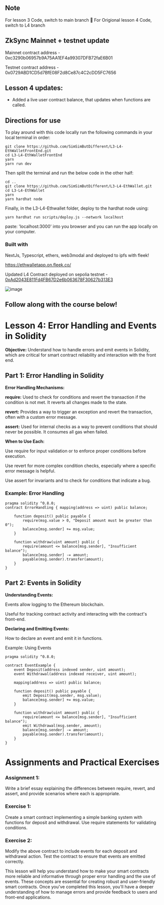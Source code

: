 ## Note

For lesson 3 Code, switch to main branch 🌿
For Origional lesson 4 Code, switch to L4 branch

## ZkSync Mainnet + testnet update

Mainnet contract address - 0xc3290b06957b9A75AA1EF4a99307DFB72faE6B01

Testnet contract address - 0x0729ABD1CD5d7BfE08F2d8Ce87c4C2cDD5FC7656

## Lesson 4 updates:

-   Added a live user contract balance, that updates when functions are called.

## Directions for use

To play around with this code locally run the following commands in your local terminal in order:

```
git clone https://github.com/SimSimButDifferent/L3-L4-EthWalletFrontEnd.git
cd L3-L4-EthWalletFrontEnd
yarn
yarn run dev
```

Then split the terminal and run the below code in the other half:

```
cd ..
git clone https://github.com/SimSimButDifferent/L3-L4-EthWallet.git
cd L3-L4-EthWallet
yarn
yarn hardhat node
```

Finally, in the L3-L4-Ethwallet folder, deploy to the hardhat node using:

```
yarn hardhat run scripts/deploy.js --network localhost
```

paste: 'localhost:3000' into you browser and you can run the app locally on your computer.

### Built with

NextJs, Typescript, ethers, web3modal and deployed to ipfs with fleek!

https://ethwalletapp.on.fleek.co/

Updated L4 Contract deployed on sepolia testnet - [0xAd2043E811Fd4FB67D2e6b063678F30627b313E3](https://sepolia.etherscan.io/address/0xAd2043E811Fd4FB67D2e6b063678F30627b313E3)

![image](https://github.com/SimSimButDifferent/L3-L4-EthWalletFrontEnd/assets/88177427/5de5c452-f619-461b-97d1-d4e2562e8df5)

## Follow along with the course below!

# Lesson 4: Error Handling and Events in Solidity

**Objective:** Understand how to handle errors and emit events in Solidity, which are critical for smart contract reliability and interaction with the front end.

## Part 1: Error Handling in Solidity

**Error Handling Mechanisms:**

**require:** Used to check for conditions and revert the transaction if the condition is not met. It reverts all changes made to the state.

**revert:** Provides a way to trigger an exception and revert the transaction, often with a custom error message.

**assert:** Used for internal checks as a way to prevent conditions that should never be possible. It consumes all gas when failed.

**When to Use Each:**

Use require for input validation or to enforce proper conditions before execution.

Use revert for more complex condition checks, especially where a specific error message is helpful.

Use assert for invariants and to check for conditions that indicate a bug.

### Example: Error Handling

```solidity
pragma solidity ^0.8.0;
contract ErrorHandling { mapping(address => uint) public balance;

    function deposit() public payable {
        require(msg.value > 0, "Deposit amount must be greater than 0");
        balance[msg.sender] += msg.value;
    }

    function withdraw(uint amount) public {
        require(amount <= balance[msg.sender], "Insufficient balance");
        balance[msg.sender] -= amount;
        payable(msg.sender).transfer(amount);
    }
}
```

## Part 2: Events in Solidity

**Understanding Events:**

Events allow logging to the Ethereum blockchain.

Useful for tracking contract activity and interacting with the contract's front-end.

**Declaring and Emitting Events:**

How to declare an event and emit it in functions.

Example: Using Events

```solidity
pragma solidity ^0.8.0;

contract EventExample {
    event Deposit(address indexed sender, uint amount);
    event Withdrawal(address indexed receiver, uint amount);

    mapping(address => uint) public balance;

    function deposit() public payable {
        emit Deposit(msg.sender, msg.value);
        balance[msg.sender] += msg.value;
    }

    function withdraw(uint amount) public {
        require(amount <= balance[msg.sender], "Insufficient balance");
        emit Withdrawal(msg.sender, amount);
        balance[msg.sender] -= amount;
        payable(msg.sender).transfer(amount);
    }
}
```

# Assignments and Practical Exercises

### Assignment 1:

Write a brief essay explaining the differences between require, revert, and assert, and provide scenarios where each is appropriate.

### Exercise 1:

Create a smart contract implementing a simple banking system with functions for deposit and withdrawal. Use require statements for validating conditions.

### Exercise 2:

Modify the above contract to include events for each deposit and withdrawal action. Test the contract to ensure that events are emitted correctly.

This lesson will help you understand how to make your smart contracts more reliable and informative through proper error handling and the use of events. These concepts are essential for creating robust and user-friendly smart contracts. Once you've completed this lesson, you'll have a deeper understanding of how to manage errors and provide feedback to users and front-end applications.

